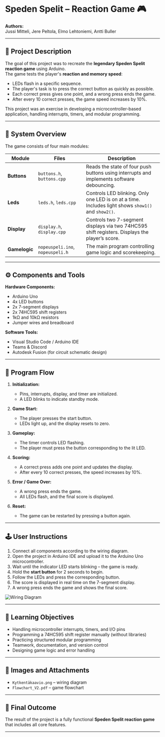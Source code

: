 # Speden Spelit – Reaction Game 🎮

**Authors:**  
Jussi Mitteli, Jere Peltola, Elmo Lehtoniemi, Antti Buller  

---

## 📘 Project Description

The goal of this project was to recreate the **legendary Speden Spelit reaction game** using Arduino.  
The game tests the player's **reaction and memory speed**:  
- LEDs flash in a specific sequence.  
- The player's task is to press the correct button as quickly as possible.  
- Each correct press gives one point, and a wrong press ends the game.  
- After every 10 correct presses, the game speed increases by 10%.  

This project was an exercise in developing a microcontroller-based application, handling interrupts, timers, and modular programming.  

---

## 🧩 System Overview

The game consists of four main modules:  

| Module | Files | Description |
|---------|--------|-------------|
| **Buttons** | `buttons.h`, `buttons.cpp` | Reads the state of four push buttons using interrupts and implements software debouncing. |
| **Leds** | `leds.h`, `leds.cpp` | Controls LED blinking. Only one LED is on at a time. Includes light shows `show1()` and `show2()`. |
| **Display** | `display.h`, `display.cpp` | Controls two 7-segment displays via two 74HC595 shift registers. Displays the player’s score. |
| **Gamelogic** | `nopeuspeli.ino`, `nopeuspeli.h` | The main program controlling game logic and scorekeeping. |

---

## ⚙️ Components and Tools  

**Hardware Components:**  
- Arduino Uno  
- 4x LED buttons  
- 2x 7-segment displays  
- 2x 74HC595 shift registers  
- 1kΩ and 10kΩ resistors  
- Jumper wires and breadboard  

**Software Tools:**  
- Visual Studio Code / Arduino IDE  
- Teams & Discord  
- Autodesk Fusion (for circuit schematic design)  

---

## 🔄 Program Flow

1. **Initialization:**  
   - Pins, interrupts, display, and timer are initialized.  
   - A LED blinks to indicate standby mode.  

2. **Game Start:**  
   - The player presses the start button.  
   - LEDs light up, and the display resets to zero.  

3. **Gameplay:**  
   - The timer controls LED flashing.  
   - The player must press the button corresponding to the lit LED.  

4. **Scoring:**  
   - A correct press adds one point and updates the display.  
   - After every 10 correct presses, the speed increases by 10%.  

5. **Error / Game Over:**  
   - A wrong press ends the game.  
   - All LEDs flash, and the final score is displayed.  

6. **Reset:**  
   - The game can be restarted by pressing a button again.  

---

## 🕹️ User Instructions

1. Connect all components according to the wiring diagram.  
2. Open the project in Arduino IDE and upload it to the Arduino Uno microcontroller.  
3. Wait until the indicator LED starts blinking – the game is ready.  
4. Hold the **start button** for 2 seconds to begin.  
5. Follow the LEDs and press the corresponding button.  
6. The score is displayed in real time on the 7-segment display.  
7. A wrong press ends the game and shows the final score.  

![Wiring Diagram](Wiring%20schematics/Kytkent%C3%A4kaavio.png)

---

## 🧠 Learning Objectives  

- Handling microcontroller interrupts, timers, and I/O pins  
- Programming a 74HC595 shift register manually (without libraries)  
- Practicing structured modular programming  
- Teamwork, documentation, and version control  
- Designing game logic and error handling  

---

## 📸 Images and Attachments  

- `Kytkentäkaavio.png` – wiring diagram  
- `Flowchart_V2.pdf` – game flowchart  

---

## 🏁 Final Outcome  

The result of the project is a fully functional **Speden Spelit reaction game** that includes all core features.  

---

